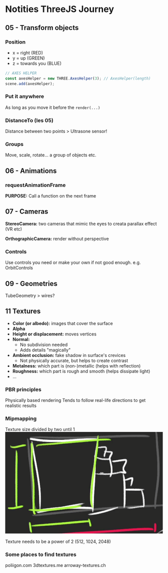 # Notities ThreeJS Journey
## 05 - Transform objects
### Position
- x = right (RED)
- y = up (GREEN)
- z = towards you (BLUE)

```js
// AXES HELPER
const axesHelper = new THREE.AxesHelper(3); // AxesHelper(length)
scene.add(axesHelper);
```

### Put it anywhere
As long as you move it before the ```render(...)```

### DistanceTo (les 05)
Distance between two points > Ultrasone sensor!

### Groups
Move, scale, rotate... a group of objects etc.

## 06 - Animations
### requestAnimationFrame
**PURPOSE:** Call a function on the next frame

## 07 - Cameras
**StereoCamera:** two cameras that mimic the eyes to creata  parallax effect
(VR etc)

**OrthographicCamera:** render without perspective

### Controls
Use controls you need or make your own if not good enough.
e.g. OrbitControls

## 09 - Geometries
TubeGeometry > wires?

## 11 Textures
- **Color (or albedo):** images that cover the surface
- **Alpha**
- **Height or displacement:** moves vertices
- **Normal:**
  - No subdivision needed
  - Adds details "magically"
- **Ambient occlusion:** fake shadow in surface's crevices
  - Not physically accurate, but helps to create contrast
- **Metalness:** which part is (non-)metallic (helps with reflection)
- **Roughness:** which part is rough and smooth (helps dissipate light)
- ...

### PBR principles
Physically based rendering
Tends to follow real-life directions to get realistic results

### Mipmapping
Texture size divided by two until 1
![mipmapping](../images/53ec4fed5074a197e7f346b403378c173b6cb5a45c7aff78c705f98514483ad1.png)  

Texture needs to be a power of 2 (512, 1024, 2048)

### Some places to find textures
poliigon.com
3dtextures.me
arroway-textures.ch